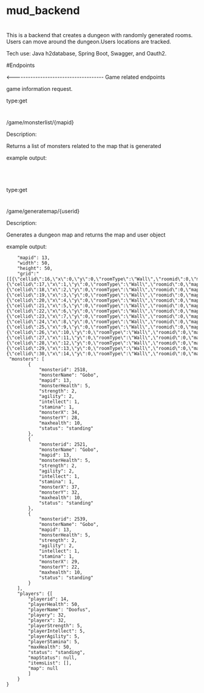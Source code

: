 # mud_backend

# 
This is a backend that creates a dungeon with randomly generated rooms. Users can move 
around the dungeon.Users locations are tracked.

Tech use:
Java
h2database,
Spring Boot,
Swagger,
and Oauth2.


#Endpoints

<------------------------------------- Game related endpoints

game information request.

type:get
#
/game/monsterlist/{mapid}

Description:

Returns a list of monsters related to the map that is generated

example output:
```


```

#

type:get
#
/game/generatemap/{userid}

Description:

Generates a dungeon map and returns the map and user object


example output:
```{
    "mapid": 13,
    "width": 50,
    "height": 50,
    "grid":"[[{\"cellid\":16,\"x\":0,\"y\":0,\"roomType\":\"Wall\",\"roomid\":0,\"mapid\":13},{\"cellid\":17,\"x\":1,\"y\":0,\"roomType\":\"Wall\",\"roomid\":0,\"mapid\":13},{\"cellid\":18,\"x\":2,\"y\":0,\"roomType\":\"Wall\",\"roomid\":0,\"mapid\":13},{\"cellid\":19,\"x\":3,\"y\":0,\"roomType\":\"Wall\",\"roomid\":0,\"mapid\":13},{\"cellid\":20,\"x\":4,\"y\":0,\"roomType\":\"Wall\",\"roomid\":0,\"mapid\":13},{\"cellid\":21,\"x\":5,\"y\":0,\"roomType\":\"Wall\",\"roomid\":0,\"mapid\":13},{\"cellid\":22,\"x\":6,\"y\":0,\"roomType\":\"Wall\",\"roomid\":0,\"mapid\":13},{\"cellid\":23,\"x\":7,\"y\":0,\"roomType\":\"Wall\",\"roomid\":0,\"mapid\":13},{\"cellid\":24,\"x\":8,\"y\":0,\"roomType\":\"Wall\",\"roomid\":0,\"mapid\":13},{\"cellid\":25,\"x\":9,\"y\":0,\"roomType\":\"Wall\",\"roomid\":0,\"mapid\":13},{\"cellid\":26,\"x\":10,\"y\":0,\"roomType\":\"Wall\",\"roomid\":0,\"mapid\":13},{\"cellid\":27,\"x\":11,\"y\":0,\"roomType\":\"Wall\",\"roomid\":0,\"mapid\":13},{\"cellid\":28,\"x\":12,\"y\":0,\"roomType\":\"Wall\",\"roomid\":0,\"mapid\":13},{\"cellid\":29,\"x\":13,\"y\":0,\"roomType\":\"Wall\",\"roomid\":0,\"mapid\":13},{\"cellid\":30,\"x\":14,\"y\":0,\"roomType\":\"Wall\",\"roomid\":0,\"mapid\":13},]",
 "monsters": [
        {
            "monsterid": 2518,
            "monsterName": "Gobo",
            "mapid": 13,
            "monsterHealth": 5,
            "strength": 2,
            "agility": 2,
            "intellect": 1,
            "stamina": 1,
            "monsterX": 34,
            "monsterY": 28,
            "maxhealth": 10,
            "status": "standing"
        },
        {
            "monsterid": 2521,
            "monsterName": "Gobo",
            "mapid": 13,
            "monsterHealth": 5,
            "strength": 2,
            "agility": 2,
            "intellect": 1,
            "stamina": 1,
            "monsterX": 37,
            "monsterY": 32,
            "maxhealth": 10,
            "status": "standing"
        },
        {
            "monsterid": 2539,
            "monsterName": "Gobo",
            "mapid": 13,
            "monsterHealth": 5,
            "strength": 2,
            "agility": 2,
            "intellect": 1,
            "stamina": 1,
            "monsterX": 29,
            "monsterY": 22,
            "maxhealth": 10,
            "status": "standing"
        }
    ],
    "players": {[
        "playerid": 14,
        "playerHealth": 50,
        "playerName": "Doofus",
        "playery": 32,
        "playerx": 32,
        "playerStrength": 5,
        "playerIntellect": 5,
        "playerAgility": 5,
        "playerStamina": 5,
        "maxHealth": 50,
        "status": "standing",
        "mapStatus": null,
        "itemsList": [],
        "map": null
        ]
    }
}
```

#
    



